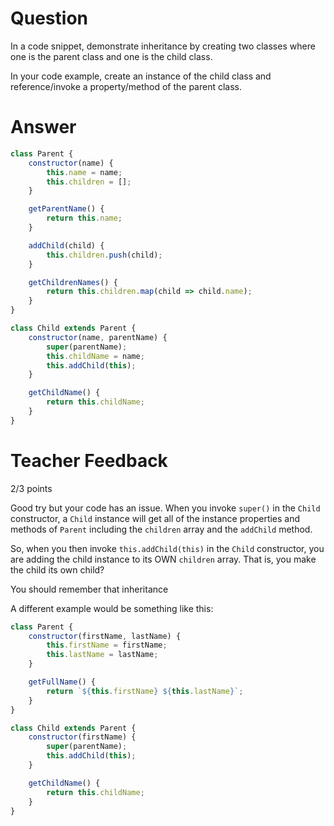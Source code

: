 # Question
In a code snippet, demonstrate inheritance by creating two classes where one is the parent class and one is the child class.

In your code example, create an instance of the child class and reference/invoke a property/method of the parent class.

# Answer
```js
class Parent {
    constructor(name) {
        this.name = name;
        this.children = [];
    }

    getParentName() {
        return this.name;
    }

    addChild(child) {
        this.children.push(child);
    } 

    getChildrenNames() {
        return this.children.map(child => child.name);
    }
}

class Child extends Parent {
    constructor(name, parentName) {
        super(parentName); 
        this.childName = name;
        this.addChild(this); 
    }

    getChildName() {
        return this.childName;
    }
}

```

# Teacher Feedback

2/3 points

Good try but your code has an issue. When you invoke `super()` in the `Child` constructor, a `Child` instance will get all of the instance properties and methods of `Parent` including the `children` array and the `addChild` method. 

So, when you then invoke `this.addChild(this)` in the `Child` constructor, you are adding the child instance to its OWN `children` array. That is, you make the child its own child?  

You should remember that inheritance 

A different example would be something like this:

```js
class Parent {
    constructor(firstName, lastName) {
        this.firstName = firstName;
        this.lastName = lastName;
    }

    getFullName() {
        return `${this.firstName} ${this.lastName}`;
    }
}

class Child extends Parent {
    constructor(firstName) {
        super(parentName); 
        this.addChild(this); 
    }

    getChildName() {
        return this.childName;
    }
}
```
